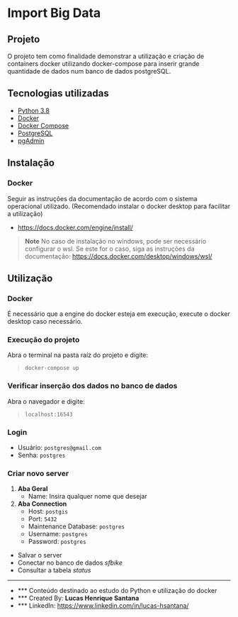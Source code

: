 # Import Big Data

## Projeto
O projeto tem como finalidade demonstrar a utilização e criação de containers docker utilizando docker-compose para inserir grande quantidade de dados num banco de dados postgreSQL.

## Tecnologias utilizadas
- [Python 3.8](https://www.python.org/)
- [Docker](https://www.docker.com/)
- [Docker Compose](https://docs.docker.com/compose/)
- [PostgreSQL](https://www.postgresql.org/)
- [pgAdmin](https://www.pgadmin.org/)

## Instalação
### Docker
Seguir as instruções da documentação de acordo com o sistema operacional utilizado. (Recomendado instalar o docker desktop para facilitar a utilização)
* https://docs.docker.com/engine/install/

> **Note**
> No caso de instalação no windows, pode ser necessário configurar o wsl. Se este for o caso, siga as instruções da documentação: https://docs.docker.com/desktop/windows/wsl/ 

## Utilização
### **Docker**
É necessário que a engine do docker esteja em execução, execute o docker desktop caso necessário.

### **Execução do projeto**
Abra o terminal na pasta raíz do projeto e digite:
>  `docker-compose up`

### **Verificar inserção dos dados no banco de dados**
Abra o navegador e digite:
> `localhost:16543`

### **Login**
- Usuário: `postgres@gmail.com`
- Senha: `postgres`

### **Criar novo server**
1. **Aba Geral**
    - Name: Insira qualquer nome que desejar
2. **Aba Connection**
    - Host: `postgis`
    - Port: `5432`
    - Maintenance Database: `postgres`
    - Username: `postgres`
    - Password: `postgres`

- Salvar o server
- Conectar no banco de dados _sfbike_
- Consultar a tabela _status_

---

- *** Conteúdo destinado ao estudo do Python e utilização do docker
- *** Created By: **Lucas Henrique Santana**
- *** LinkedIn: https://www.linkedin.com/in/lucas-hsantana/
